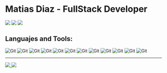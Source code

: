 <h1>Matias Diaz - FullStack Developer</h1>

<p>
<a href="mailto:matidiazruiz42@gmail.com"><img src="https://img.shields.io/badge/Gmail-D14836?style=for-the-badge&logo=gmail&logoColor=white" /></a>
<a href="https://www.codewars.com/users/mati-diaz"><img src="https://img.shields.io/badge/Codewars-B1361E?style=for-the-badge&logo=Codewars&logoColor=white" /></a>
<a href="https://www.linkedin.com/in/mati-diaz/"><img src="https://img.shields.io/badge/LinkedIn-0077B5?style=for-the-badge&logo=linkedin&logoColor=white" /></a>
</p>

<h2>Languajes and Tools:</h2>
<p>
<img alt="Git" src="https://img.shields.io/badge/JavaScript-3883c2?style=for-the-badge&logo=javascript&logoColor=FFFFFF" />
<img alt="Git" src="https://img.shields.io/badge/TypeScript-3883c2?style=for-the-badge&logo=typescript&logoColor=FFFFFF" />
<img alt="Git" src="https://img.shields.io/badge/HTML5-3883c2?style=for-the-badge&logo=html5&logoColor=FFFFFF" />
<img alt="Git" src="https://img.shields.io/badge/CSS3-3883c2?style=for-the-badge&logo=css3&logoColor=FFFFFF" />
<img alt="Git" src="https://img.shields.io/badge/React-3883c2?style=for-the-badge&logo=react&logoColor=FFFFFF" />
<img alt="Git" src="https://img.shields.io/badge/NodeJs-3883c2?style=for-the-badge&logo=node.js&logoColor=FFFFFF" />
<img alt="Git" src="https://img.shields.io/badge/Redux-3883c2?style=for-the-badge&logo=redux&logoColor=FFFFFF" />
<img alt="Git" src="https://img.shields.io/badge/Sass-3883c2?style=for-the-badge&logo=sass&logoColor=FFFFFF" />
<img alt="Git" src="https://img.shields.io/badge/Express-3883c2?style=for-the-badge&logo=express&logoColor=FFFFFF" />
<img alt="Git" src="https://img.shields.io/badge/MongoDB-3883c2?style=for-the-badge&logo=mongodb&logoColor=FFFFFF" />
<img alt="Git" src="https://img.shields.io/badge/MySQL-3883c2?style=for-the-badge&logo=mysql&logoColor=FFFFFF" />
<img alt="Git" src="https://img.shields.io/badge/Git-3883c2?style=for-the-badge&logo=git&logoColor=FFFFFF" />
</p>

---

<p>
<a href="https://github.com/mati-diaz/">
  <img src="https://github-readme-stats.vercel.app/api?username=mati-diaz&bg_color=0e1117&text_color=ffffff&show_icons=true" />
</a>
<a href="https://github.com/mati-diaz/">
  <img src="https://github-readme-stats.vercel.app/api/top-langs/?username=mati-diaz&layout=compact&bg_color=0e1117&text_color=ffffff&show_icons=true" />
</a>
</p>



